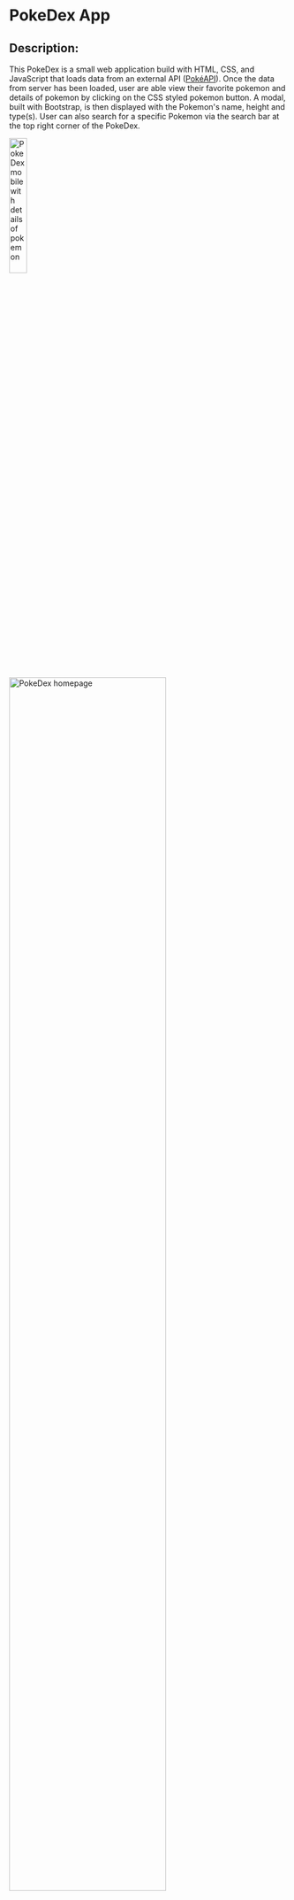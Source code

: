 # PokeDex App

## Description:

This PokeDex is a small web application build with HTML, CSS, and
JavaScript that loads data from an external API \([PokéAPI](https://pokeapi.co)\). Once the data from server has been loaded, user are able view their favorite pokemon and details of pokemon by clicking on the CSS styled pokemon button. A modal, built with Bootstrap, is then displayed with the Pokemon's name, height and type(s). User can also search for a specific Pokemon via the search bar at the top right corner of the PokeDex.

<p float='middle'>

  <img width="25%" alt="PokeDex mobile with details of pokemon " src="https://user-images.githubusercontent.com/96999730/171458449-79ba9ee8-8e55-49f7-bc29-994a2533e9ad.png">
  <img width="75%" alt="PokeDex homepage" src="https://user-images.githubusercontent.com/96999730/171458477-872d7c23-763c-4da1-88b1-ef4f4299b9f9.png">

</p>

## Built with:

- HTML
- CSS
- JavaScript
- jQuery
- Bootstrap

## Live Demo:

Find your favorite pokemon! Try the [PokeDex](https://jbettmann.github.io/pokedex-app/index.html).
